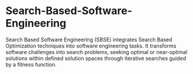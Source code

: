 # Search-Based-Software-Engineering
Search Based Software Engineering (SBSE) integrates Search Based Optimization techniques into software engineering tasks. It transforms software challenges into search problems, seeking optimal or near-optimal solutions within defined solution spaces through iterative searches guided by a fitness function.
